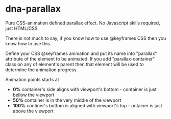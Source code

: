 # dna-parallax
Pure CSS-animation defined parallax effect. No Javascript skills required, just HTML/CSS.

There is not much to say, if you know how to use @keyframes CSS then you know how to use this.

Define your CSS @keyframes animation and put its name into "parallax" attribute of the element to be animated. If you add "parallax-container" class on any of element's parent then that element will be used to determine the animation progress.

Animation points starts at 
* **0%** container's side aligns with viewport's bottom - container is just bellow the viewport 
* **50%** container is in the very middle of the viewport
* **100%** continer's bottom is aligned with viewport's top - ontainer is just above the viewport

